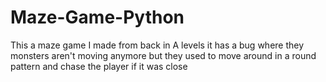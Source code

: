 # Maze-Game-Python
This a maze game I made from back in A levels it has a bug where they monsters aren't moving anymore but they used to move around in a round pattern and chase the player if it was close
